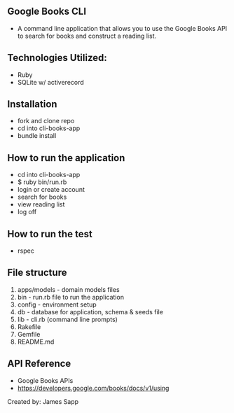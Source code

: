 ## Google Books CLI
- A command line application that allows you to use the Google Books API to search for books and construct a reading list.

## Technologies Utilized:
- Ruby
- SQLite w/ activerecord

## Installation
- fork and clone repo
- cd into cli-books-app
- bundle install

## How to run the application
- cd into cli-books-app
- $ ruby bin/run.rb
- login or create account
- search for books
- view reading list
- log off

## How to run the test
- rspec

## File structure

1. apps/models - domain models files
2. bin - run.rb file to run the application
3. config - environment setup
4. db - database for application, schema & seeds file
5. lib - cli.rb (command line prompts)
6. Rakefile
7. Gemfile
8. README.md

## API Reference
- Google Books APIs
- https://developers.google.com/books/docs/v1/using

Created by: James Sapp